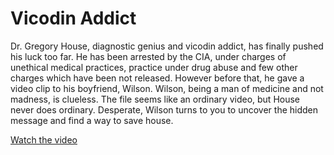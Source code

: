 # Vicodin Addict

Dr. Gregory House, diagnostic genius and vicodin addict, has finally pushed his luck too far. He has been arrested by the CIA, under charges of unethical medical practices, practice under drug abuse and few other charges which have been not released. However before that, he gave a video clip to his boyfriend, Wilson. Wilson, being a man of medicine and not madness, is clueless. The file seems like an ordinary video, but House never does ordinary. Desperate, Wilson turns to you to uncover the hidden message and find a way to save house.

[Watch the video](https://www.youtube.com/watch?v=qC03K2j3T30)
